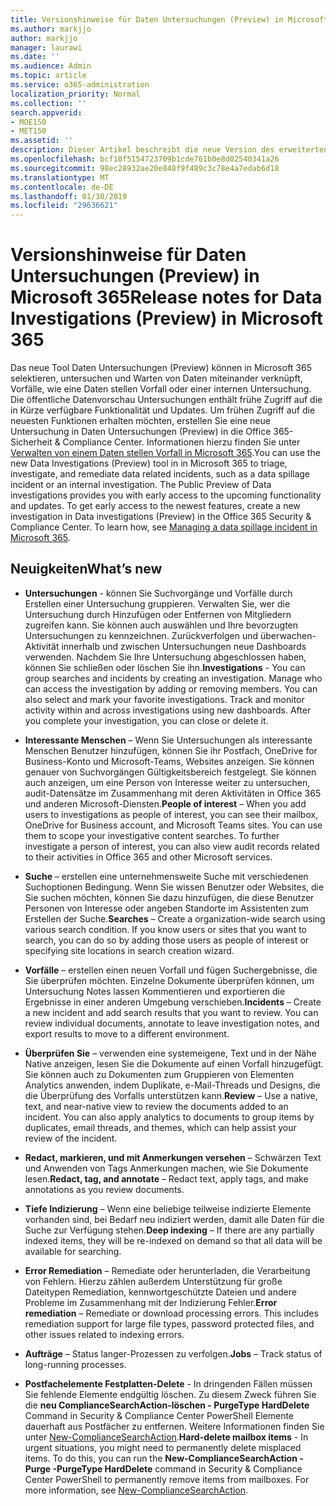 ```yaml
---
title: Versionshinweise für Daten Untersuchungen (Preview) in Microsoft 365
ms.author: markjjo
author: markjjo
manager: laurawi
ms.date: ''
ms.audience: Admin
ms.topic: article
ms.service: o365-administration
localization_priority: Normal
ms.collection: ''
search.appverid:
- MOE150
- MET150
ms.assetid: ''
description: Dieser Artikel beschreibt die neue Version des erweiterten eDiscovery (Preview) in Microsoft 365.
ms.openlocfilehash: bcf10f5154723709b1cde761b0e8d02540341a26
ms.sourcegitcommit: 98ec28932ae20e848f9f489c3c78e4a7edab6d18
ms.translationtype: MT
ms.contentlocale: de-DE
ms.lasthandoff: 01/30/2019
ms.locfileid: "29636621"
---
```

# <a name="release-notes-for-data-investigations-preview-in-microsoft-365"></a><span data-ttu-id="0ec17-103">Versionshinweise für Daten Untersuchungen (Preview) in Microsoft 365</span><span class="sxs-lookup"><span data-stu-id="0ec17-103">Release notes for Data Investigations (Preview) in Microsoft 365</span></span>

<span data-ttu-id="0ec17-p101">Das neue Tool Daten Untersuchungen (Preview) können in Microsoft 365 selektieren, untersuchen und Warten von Daten miteinander verknüpft, Vorfälle, wie eine Daten stellen Vorfall oder einer internen Untersuchung. Die öffentliche Datenvorschau Untersuchungen enthält frühe Zugriff auf die in Kürze verfügbare Funktionalität und Updates. Um frühen Zugriff auf die neuesten Funktionen erhalten möchten, erstellen Sie eine neue Untersuchung in Daten Untersuchungen (Preview) in die Office 365-Sicherheit & Compliance Center. Informationen hierzu finden Sie unter [Verwalten von einem Daten stellen Vorfall in Microsoft 365](manage-data-spillage-incidents.md).</span><span class="sxs-lookup"><span data-stu-id="0ec17-p101">You can use the new Data Investigations (Preview) tool in in Microsoft 365 to triage, investigate, and remediate data related incidents, such as a data spillage incident or an internal investigation. The Public Preview of Data investigations provides you with early access to the upcoming functionality and updates. To get early access to the newest features, create a new investigation in Data investigations (Preview) in the Office 365 Security & Compliance Center. To learn how, see [Managing a data spillage incident in Microsoft 365](manage-data-spillage-incidents.md).</span></span>

## <a name="whats-new"></a><span data-ttu-id="0ec17-108">Neuigkeiten</span><span class="sxs-lookup"><span data-stu-id="0ec17-108">What’s new</span></span> 

- <span data-ttu-id="0ec17-p102">**Untersuchungen** - können Sie Suchvorgänge und Vorfälle durch Erstellen einer Untersuchung gruppieren. Verwalten Sie, wer die Untersuchung durch Hinzufügen oder Entfernen von Mitgliedern zugreifen kann.  Sie können auch auswählen und Ihre bevorzugten Untersuchungen zu kennzeichnen. Zurückverfolgen und überwachen-Aktivität innerhalb und zwischen Untersuchungen neue Dashboards verwenden. Nachdem Sie Ihre Untersuchung abgeschlossen haben, können Sie schließen oder löschen Sie ihn.</span><span class="sxs-lookup"><span data-stu-id="0ec17-p102">**Investigations** - You can group searches and incidents by creating an investigation. Manage who can access the investigation by adding or removing members.  You can also select and mark your favorite investigations. Track and monitor activity within and across investigations using new dashboards. After you complete your investigation, you can close or delete it.</span></span>

- <span data-ttu-id="0ec17-p103">**Interessante Menschen** – Wenn Sie Untersuchungen als interessante Menschen Benutzer hinzufügen, können Sie ihr Postfach, OneDrive for Business-Konto und Microsoft-Teams, Websites anzeigen. Sie können genauer von Suchvorgängen Gültigkeitsbereich festgelegt. Sie können auch anzeigen, um eine Person von Interesse weiter zu untersuchen, audit-Datensätze im Zusammenhang mit deren Aktivitäten in Office 365 und anderen Microsoft-Diensten.</span><span class="sxs-lookup"><span data-stu-id="0ec17-p103">**People of interest** – When you add users to investigations as people of interest, you can see their mailbox, OneDrive for Business account, and Microsoft Teams sites. You can use them to scope your investigative content searches. To further investigate a person of interest, you can also view audit records related to their activities in Office 365 and other Microsoft services.</span></span>

- <span data-ttu-id="0ec17-p104">**Suche** – erstellen eine unternehmensweite Suche mit verschiedenen Suchoptionen Bedingung. Wenn Sie wissen Benutzer oder Websites, die Sie suchen möchten, können Sie dazu hinzufügen, die diese Benutzer Personen von Interesse oder angeben Standorte im Assistenten zum Erstellen der Suche.</span><span class="sxs-lookup"><span data-stu-id="0ec17-p104">**Searches** – Create a organization-wide search using various search condition. If you know users or sites that you want to search, you can do so by adding those users as people of interest or specifying site locations in search creation wizard.</span></span> 

- <span data-ttu-id="0ec17-p105">**Vorfälle** – erstellen einen neuen Vorfall und fügen Suchergebnisse, die Sie überprüfen möchten. Einzelne Dokumente überprüfen können, um Untersuchung Notes lassen Kommentieren und exportieren die Ergebnisse in einer anderen Umgebung verschieben.</span><span class="sxs-lookup"><span data-stu-id="0ec17-p105">**Incidents** – Create a new incident and add search results that you want to review. You can review individual documents, annotate to leave investigation notes, and export results to move to a different environment.</span></span> 

- <span data-ttu-id="0ec17-p106">**Überprüfen Sie** – verwenden eine systemeigene, Text und in der Nähe Native anzeigen, lesen Sie die Dokumente auf einen Vorfall hinzugefügt. Sie können auch zu Dokumenten zum Gruppieren von Elementen Analytics anwenden, indem Duplikate, e-Mail-Threads und Designs, die die Überprüfung des Vorfalls unterstützen kann.</span><span class="sxs-lookup"><span data-stu-id="0ec17-p106">**Review** – Use a native, text, and near-native view to review the documents added to an incident. You can also apply analytics to documents to group items by duplicates, email threads, and themes, which can help assist your review of the incident.</span></span> 

- <span data-ttu-id="0ec17-123">**Redact, markieren, und mit Anmerkungen versehen** – Schwärzen Text und Anwenden von Tags Anmerkungen machen, wie Sie Dokumente lesen.</span><span class="sxs-lookup"><span data-stu-id="0ec17-123">**Redact, tag, and annotate** – Redact text, apply tags, and make annotations as you review documents.</span></span>
  
- <span data-ttu-id="0ec17-124">**Tiefe Indizierung** – Wenn eine beliebige teilweise indizierte Elemente vorhanden sind, bei Bedarf neu indiziert werden, damit alle Daten für die Suche zur Verfügung stehen.</span><span class="sxs-lookup"><span data-stu-id="0ec17-124">**Deep indexing** – If there are any partially indexed items, they will be re-indexed on demand so that all data will be available for searching.</span></span>

- <span data-ttu-id="0ec17-p107">**Error Remediation** – Remediate oder herunterladen, die Verarbeitung von Fehlern. Hierzu zählen außerdem Unterstützung für große Dateitypen Remediation, kennwortgeschützte Dateien und andere Probleme im Zusammenhang mit der Indizierung Fehler.</span><span class="sxs-lookup"><span data-stu-id="0ec17-p107">**Error remediation** – Remediate or download processing errors. This includes remediation support for large file types, password protected files, and other issues related to indexing errors.</span></span> 

- <span data-ttu-id="0ec17-127">**Aufträge** – Status langer-Prozessen zu verfolgen.</span><span class="sxs-lookup"><span data-stu-id="0ec17-127">**Jobs** – Track status of long-running processes.</span></span>

- <span data-ttu-id="0ec17-p108">**Postfachelemente Festplatten-Delete** - In dringenden Fällen müssen Sie fehlende Elemente endgültig löschen. Zu diesem Zweck führen Sie die **neu ComplianceSearchAction-löschen - PurgeType HardDelete** Command in Security & Compliance Center PowerShell Elemente dauerhaft aus Postfächer zu entfernen. Weitere Informationen finden Sie unter [New-ComplianceSearchAction](https://docs.microsoft.com/powershell/module/exchange/policy-and-compliance-content-search/new-compliancesearchaction).</span><span class="sxs-lookup"><span data-stu-id="0ec17-p108">**Hard-delete mailbox items** - In urgent situations, you might need to permanently delete misplaced items. To do this, you can run the **New-ComplianceSearchAction -Purge -PurgeType HardDelete** command in Security & Compliance Center PowerShell to permanently remove items from mailboxes. For more information, see [New-ComplianceSearchAction](https://docs.microsoft.com/powershell/module/exchange/policy-and-compliance-content-search/new-compliancesearchaction).</span></span>
